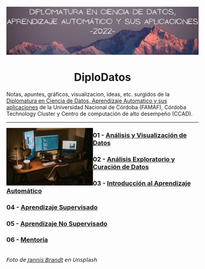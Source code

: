 
<p align="center">
  <img src="https://github.com/nicoambrosis/DiploDatos/blob/main/Banner%20Diplodatos.png">
</p>
<h1 align='center'> DiploDatos </h1>


Notas, apuntes, gráficos, visualizacion, ideas, etc. surgidos de la [Diplomatura en Ciencia de Datos, Aprendizaje Automatico y sus aplicaciones](https://diplodatos.famaf.unc.edu.ar/) de la Universidad Nacional de Córdoba (FAMAF), Córdoba Technology Cluster y Centro de computación de alto desempeño (CCAD).

---
<img width="45%" align="left" alt="foto_cafe" src="https://github.com/nicoambrosis/DiploDatos/blob/main/jannis-brandt-4mHaSX8zvJI-unsplash.jpg" />

### 01 - [Análisis y Visualización de Datos]()
### 02 - [Análisis Exploratorio y Curación de Datos]()
### 03 - [Introducción al Aprendizaje Automático]()
### 04 - [Aprendizaje Supervisado]()
### 05 - [Aprendizaje No Supervisado]()
### 06 - [Mentoría]()
\
𝘍𝘰𝘵𝘰 𝘥𝘦 [𝘑𝘢𝘯𝘯𝘪𝘴 𝘉𝘳𝘢𝘯𝘥𝘵](https://unsplash.com/es/@jannisbrandt) 𝘦𝘯 𝘜𝘯𝘴𝘱𝘭𝘢𝘴𝘩
